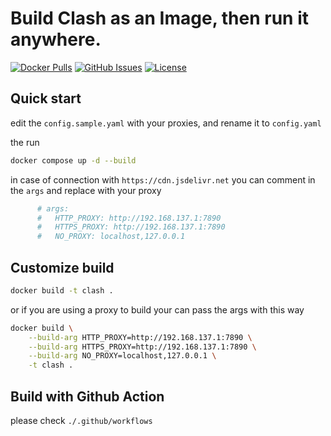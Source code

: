 # Build Clash as an Image, then run it anywhere.

[![Docker Pulls](https://img.shields.io/docker/pulls/wujun4code/clash)](https://hub.docker.com/r/wujun4code/clash)
[![GitHub Issues](https://img.shields.io/github/issues/easy-programming-guide/clash)](https://github.com/easy-programming-guide/clash/issues)
[![License](https://img.shields.io/github/license/easy-programming-guide/clash)](LICENSE)

## Quick start

edit the `config.sample.yaml` with your proxies, and rename it to `config.yaml`

the run 

```bash
docker compose up -d --build 
```
in case of connection with  `https://cdn.jsdelivr.net` you can comment in the `args` and replace with your proxy

```yaml
      # args:
      #   HTTP_PROXY: http://192.168.137.1:7890
      #   HTTPS_PROXY: http://192.168.137.1:7890
      #   NO_PROXY: localhost,127.0.0.1
```


## Customize build

```bash
docker build -t clash .
```

or if you are using a proxy to build your can pass the args with this way

```bash
docker build \
    --build-arg HTTP_PROXY=http://192.168.137.1:7890 \
    --build-arg HTTPS_PROXY=http://192.168.137.1:7890 \
    --build-arg NO_PROXY=localhost,127.0.0.1 \
    -t clash .
```

## Build with Github Action

please check `./.github/workflows`